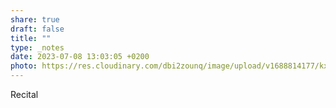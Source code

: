 ```yaml
---
share: true
draft: false
title: ""
type: _notes
date: 2023-07-08 13:03:05 +0200
photo: https://res.cloudinary.com/dbi2zounq/image/upload/v1688814177/kx4yfynsgf49cqf51srn.jpg
---
```


Recital
